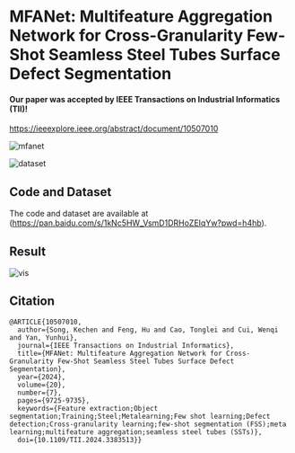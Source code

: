# MFANet: Multifeature Aggregation Network for  Cross-Granularity Few-Shot Seamless Steel  Tubes Surface Defect Segmentation
#### Our paper was accepted by IEEE Transactions on Industrial Informatics (TII)!
https://ieeexplore.ieee.org/abstract/document/10507010



![mfanet](https://github.com/user-attachments/assets/95472c78-6bce-4e85-b81d-28e280322c3f)

![dataset](https://github.com/user-attachments/assets/0b007563-0839-4a92-94c7-d462670e692a)


## Code and Dataset
The code and dataset are available at (https://pan.baidu.com/s/1kNc5HW_VsmD1DRHoZEIqYw?pwd=h4hb).

## Result


![vis](https://github.com/user-attachments/assets/2d4115b9-860c-42c5-85d8-4925ff9aa72f)

## Citation
```
@ARTICLE{10507010,
  author={Song, Kechen and Feng, Hu and Cao, Tonglei and Cui, Wenqi and Yan, Yunhui},
  journal={IEEE Transactions on Industrial Informatics}, 
  title={MFANet: Multifeature Aggregation Network for Cross-Granularity Few-Shot Seamless Steel Tubes Surface Defect Segmentation}, 
  year={2024},
  volume={20},
  number={7},
  pages={9725-9735},
  keywords={Feature extraction;Object segmentation;Training;Steel;Metalearning;Few shot learning;Defect detection;Cross-granularity learning;few-shot segmentation (FSS);meta learning;multifeature aggregation;seamless steel tubes (SSTs)},
  doi={10.1109/TII.2024.3383513}}


```
